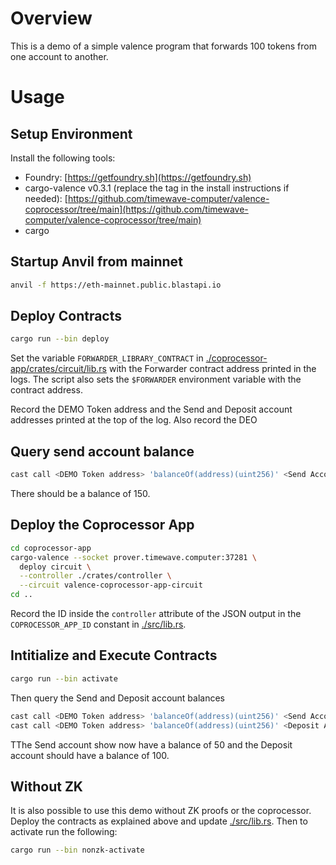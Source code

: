 # Overview
This is a demo of a simple valence program that forwards 100 tokens from one account to another.

# Usage

## Setup Environment
Install the following tools:
 - Foundry: [https://getfoundry.sh](https://getfoundry.sh)
 - cargo-valence v0.3.1 (replace the tag in the install instructions if needed): [https://github.com/timewave-computer/valence-coprocessor/tree/main](https://github.com/timewave-computer/valence-coprocessor/tree/main)
 - cargo

## Startup Anvil from mainnet
```bash
anvil -f https://eth-mainnet.public.blastapi.io
```

## Deploy Contracts
```bash
cargo run --bin deploy
```
Set the variable `FORWARDER_LIBRARY_CONTRACT` in [./coprocessor-app/crates/circuit/lib.rs](./coprocessor-app/crates/circuit/lib.rs) with the Forwarder contract address printed in the logs.
The script also sets the `$FORWARDER` environment variable with the contract address.

Record the DEMO Token address and the Send and Deposit account addresses printed at the top of the log.
Also record the DEO

## Query send account balance
```bash
cast call <DEMO Token address> 'balanceOf(address)(uint256)' <Send Account Address> --rpc-url http://localhost:8545
```
There should be a balance of 150.

## Deploy the Coprocessor App
```bash
cd coprocessor-app
cargo-valence --socket prover.timewave.computer:37281 \
  deploy circuit \
  --controller ./crates/controller \
  --circuit valence-coprocessor-app-circuit
cd ..
```
Record the ID inside the `controller` attribute of the JSON output
in the `COPROCESSOR_APP_ID` constant in [./src/lib.rs](./src/lib.rs).

## Intitialize and Execute Contracts
```bash
cargo run --bin activate
```
Then query the Send and Deposit account balances
```bash
cast call <DEMO Token address> 'balanceOf(address)(uint256)' <Send Account Address> --rpc-url http://localhost:8545
cast call <DEMO Token address> 'balanceOf(address)(uint256)' <Deposit Account Address> --rpc-url http://localhost:8545
```
TThe Send account show now have a balance of 50 and the Deposit account should have a balance of 100.

## Without ZK
It is also possible to use this demo without ZK proofs or the coprocessor.
Deploy the contracts as explained above and update [./src/lib.rs](./src/lib.rs).
Then to activate run the following:
```bash
cargo run --bin nonzk-activate
```

